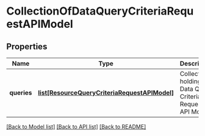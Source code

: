 # CollectionOfDataQueryCriteriaRequestAPIModel

## Properties
Name | Type | Description | Notes
------------ | ------------- | ------------- | -------------
**queries** | [**list[ResourceQueryCriteriaRequestAPIModel]**](ResourceQueryCriteriaRequestAPIModel.md) | Collection holding Data Query Criteria Request API Model | 

[[Back to Model list]](../README.md#documentation-for-models) [[Back to API list]](../README.md#documentation-for-api-endpoints) [[Back to README]](../README.md)


